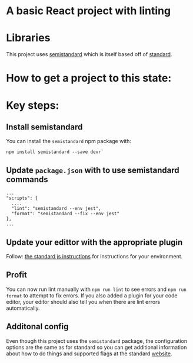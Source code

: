 # A basic React project with linting

# Libraries

This project uses [semistandard](https://github.com/standard/semistandard) which is itself based off of
[standard](https://standardjs.com/).

# How to get a project to this state:

# Key steps:

## Install semistandard

You can install the `semistandard` npm package with:

    npm install semistandard --save devr`

## Update `package.json` with to use semistandard commands

    ...
    "scripts": {
      ....
      "lint": "semistandard --env jest",
      "format": "semistandard --fix --env jest"
    },
    ...

## Update your edittor with the appropriate plugin

Follow: [the standard js instructions](https://standardjs.com/#are-there-text-editor-plugins) for instructions for your environment.

## Profit

You can now run lint manually with `npm run lint` to see errors and `npm run format` to attempt to fix errors. If you
also added a plugin for your code editor, your editor should also tell you when there are lint errors automatically.

## Additonal config

Even though this project uses the `semistandard` package, the configuration options are the same as for standard so you
can get additional information about how to do things and supported flags at the standard [website](https://standardjs.com/).
